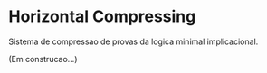 # Horizontal Compressing

Sistema de compressao de provas da logica minimal implicacional.

(Em construcao...)

